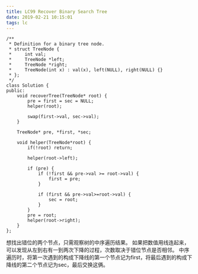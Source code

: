 ```yaml
---
title: LC99 Recover Binary Search Tree
date: 2019-02-21 10:15:01
tags: lc
---
```


```
/**
 * Definition for a binary tree node.
 * struct TreeNode {
 *     int val;
 *     TreeNode *left;
 *     TreeNode *right;
 *     TreeNode(int x) : val(x), left(NULL), right(NULL) {}
 * };
 */
class Solution {
public:
    void recoverTree(TreeNode* root) {
        pre = first = sec = NULL;
        helper(root);
        
        swap(first->val, sec->val);
    }
    
    TreeNode* pre, *first, *sec;
    
    void helper(TreeNode*root) {
        if(!root) return;
        
        helper(root->left);
        
        if (pre) {
            if (!first && pre->val >= root->val) {
                first = pre;
            }

            if (first && pre->val>=root->val) {
                sec = root;
            }
        }
        pre = root;
        helper(root->right);
    }
};
```

想找出错位的两个节点，只需观察树的中序遍历结果。
如果把数值用线连起来，可以发现从左到右有一到两次下降的过程，次数取决于错位节点是否相邻。
中序遍历时，将第一次遇到的构成下降线的第一个节点记为first，将最后遇到的构成下降线的第二个节点记为sec，最后交换这俩。



